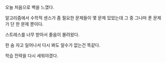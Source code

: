 오늘 처음으로 벽을 느꼈다.



알고리즘에서 수학적 센스가 좀 필요한 문제들이 몇 문제 있었는데 그 중 그나마 푼 문제가 단 한 문제 뿐이다.

스트레스를 너무 받아서 졸음이 몰려왔다.

한 숨 자고 일어나서 다시 봐도 알수가 없는건 똑같다.

학습 전략을 다시 세워야겠다.